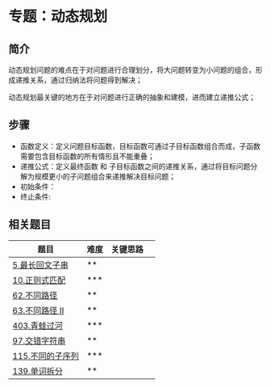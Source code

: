 # 专题：动态规划

## 简介

动态规划问题的难点在于对问题进行合理划分，将大问题转变为小问题的组合，形成递推关系，通过归纳法将问题得到解决；

动态规划最关键的地方在于对问题进行正确的抽象和建模，进而建立递推公式；

## 步骤

- 函数定义：定义问题目标函数，目标函数可通过子目标函数组合而成，子函数需要包含目标函数的所有情形且不能重叠；
- 递推公式：定义最终函数 和 子目标函数之间的递推关系，通过将目标问题分解为规模更小的子问题组合来递推解决目标问题；
- 初始条件：
- 终止条件:

## 相关题目

| 题目                                                                                              | 难度     | 关键思路 |     |
| ----------------------------------------------------------------------------------------------- | ------ | ---- | --- |
| [5.最长回文子串](../5.最长回文子串.md)                                                                      | \*\*   |      |     |
| [10.正则式匹配](../10.正则式匹配.md)                                                                      | \*\*\* |      |     |
| [62.不同路径](../62.不同路径.md)                                                                        | \*\*   |      |     |
| [63.不同路径 II](../63.不同路径-ii.md)                                                                  | \*\*   |      |     |
| [403.青蛙过河](../403.青蛙过河.md)                                                                      | \*\*\* |      |     |
| [97.交错字符串](../97.交错字符串.md)                                                                      | \*\*   |      |     |
| [115.不同的子序列](./115.不同的子序列.md "https://leetcode.cn/problems/distinct-subsequences/description/") | \*\*\* |      |     |
| [139.单词拆分](../139.单词拆分.md)                                                                      | \*\*   |      |     |

